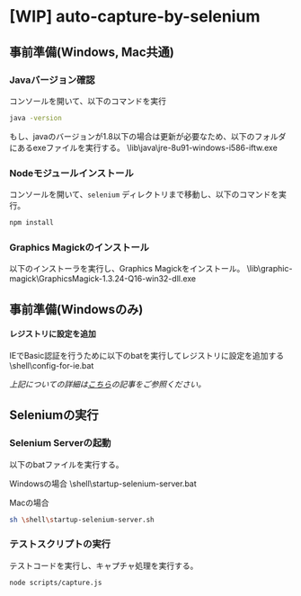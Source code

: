 # [WIP] auto-capture-by-selenium

## 事前準備(Windows, Mac共通)

### Javaバージョン確認

コンソールを開いて、以下のコマンドを実行
```bash
java -version
```

もし、javaのバージョンが1.8以下の場合は更新が必要なため、以下のフォルダにあるexeファイルを実行する。
\lib\java\jre-8u91-windows-i586-iftw.exe

### Nodeモジュールインストール

コンソールを開いて、`selenium` ディレクトリまで移動し、以下のコマンドを実行。
```bash
npm install
```

### Graphics Magickのインストール

以下のインストーラを実行し、Graphics Magickをインストール。
\lib\graphic-magick\GraphicsMagick-1.3.24-Q16-win32-dll.exe

## 事前準備(Windowsのみ)

#### レジストリに設定を追加

IEでBasic認証を行うために以下のbatを実行してレジストリに設定を追加する
\shell\config-for-ie.bat

*上記についての詳細は[こちら](http://aleetesting.blogspot.jp/2011/10/selenium-webdriver-tips.html)の記事をご参照ください。*

## Seleniumの実行

### Selenium Serverの起動

以下のbatファイルを実行する。

Windowsの場合
\shell\startup-selenium-server.bat

Macの場合
```bash
sh \shell\startup-selenium-server.sh
```

### テストスクリプトの実行

テストコードを実行し、キャプチャ処理を実行する。
```bash
node scripts/capture.js
```